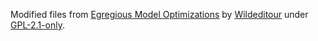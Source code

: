 Modified files from [Egregious Model Optimizations](https://modrinth.com/resourcepack/egregious-model-optimizations) by [Wildeditour](https://modrinth.com/user/Wildeditour) under [GPL-2.1-only](https://spdx.org/licenses/GPL-2.1-only.html).